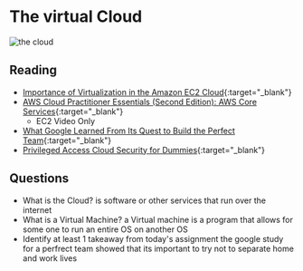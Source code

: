 # The virtual Cloud

![the cloud](https://cdn1.channelpro.co.uk/sites/channelpro/files/2019/06/cloud_shutterstock_611605280.jpg)

## Reading

- [Importance of Virtualization in the Amazon EC2 Cloud](https://www.joe0.com/2017/06/11/importance-of-virtualization-in-the-amazon-ec2-cloud/){:target="_blank"}
- [AWS Cloud Practitioner Essentials (Second Edition): AWS Core Services](https://www.aws.training/Details/eLearning?id=29700){:target="_blank"}
  - EC2 Video Only
- [What Google Learned From Its Quest to Build the Perfect Team](https://www.google.com/amp/mobile.nytimes.com/2016/02/28/magazine/what-google-learned-from-its-quest-to-build-the-perfect-team.amp.html){:target="_blank"}
- [Privileged Access Cloud Security for Dummies](https://www.dummies.com/wp-content/uploads/Privileged-Access-Cloud-Security-For-Dummies-Thycotic-Special-Edition.pdf){:target="_blank"}

## Questions

- What is the Cloud?
    is software or other services that run over the internet
- What is a Virtual Machine?
    a Virtual machine is a program that allows for some one to run an entire OS on another OS 
- Identify at least 1 takeaway from today's assignment
    the google study for a perfrect team showed that its important to try not to separate home and work lives
